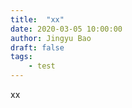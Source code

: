 ```yaml
---
title:  "xx"
date: 2020-03-05 10:00:00
author: Jingyu Bao
draft: false
tags:
    - test
---
```


xx
